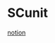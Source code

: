# SCunit

[notion](https://confusion-snapper-025.notion.site/Sistemas-Computacionales-d1806d0b626347f4aa90a17b56807004)
